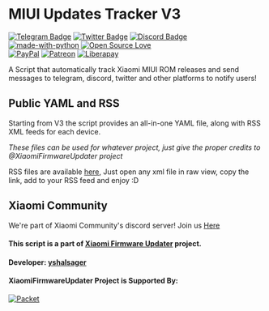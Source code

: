 # MIUI Updates Tracker V3

[![Telegram Badge](https://img.shields.io/badge/Telegram-Subscribe-2CA5E0?style=flat&labelColor=2CA5E0&logo=Telegram&logoColor=white&link=https://t.me/MIUIUpdatesTracker)](https://t.me/MIUIUpdatesTracker)
[![Twitter Badge](https://img.shields.io/badge/Twitter-Follow-1ca0f1?style=flat&labelColor=1ca0f1&logo=twitter&logoColor=white&link=https://twitter.com/MiFwUpdater)](https://twitter.com/MiFwUpdater)
[![Discord Badge](https://img.shields.io/badge/Discord-Subscribe-7289DA?style=flat&labelColor=7289DA&logo=Discord&logoColor=white)](https://discord.gg/xiaomi) <br />
[![made-with-python](https://img.shields.io/badge/Made%20with-Python%203-3776AB?style=flat&labelColor=3776AB&logo=python&logoColor=white&link=https://www.python.org/)](https://www.python.org/)
[![Open Source Love](https://badges.frapsoft.com/os/v3/open-source.svg?v=103)](#) <br />
[![PayPal](https://img.shields.io/badge/PayPal-Donate-00457C?style=flat&labelColor=00457C&logo=PayPal&logoColor=white&link=https://www.paypal.me/yshalsager)](https://www.paypal.me/yshalsager)
[![Patreon](https://img.shields.io/badge/Patreon-Support-F96854?style=flat&labelColor=F96854&logo=Patreon&logoColor=white&link=https://www.paypal.me/yshalsager)](https://www.paypal.me/yshalsager)
[![Liberapay](https://img.shields.io/badge/Liberapay-Support-F6C915?style=flat&labelColor=F6C915&logo=Liberapay&logoColor=white&link=https://liberapay.com/yshalsager)](https://liberapay.com/yshalsager)

A Script that automatically track Xiaomi MIUI ROM releases and send messages to telegram, discord, twitter and other platforms to notify users!

## Public YAML and RSS
Starting from V3 the script provides an all-in-one YAML file, along with RSS XML feeds for each device.

_These files can be used for whatever project, just give the proper credits to @XiaomiFirmwareUpdater project_

RSS files are available [here](https://github.com/XiaomiFirmwareUpdater/miui-updates-tracker/tree/master/rss), Just open any xml file in raw view, copy the link, add to your RSS feed and enjoy :D

## Xiaomi Community
We're part of Xiaomi Community's discord server! Join us [Here](https://discord.gg/xiaomi)

#### This script is a part of [Xiaomi Firmware Updater](https://github.com/XiaomiFirmwareUpdater) project.
#### Developer: [yshalsager](https://github.com/yshalsager)

#### XiaomiFirmwareUpdater Project is Supported By:
[![Packet](https://raw.githubusercontent.com/XiaomiFirmwareUpdater/xiaomifirmwareupdater.github.io/master/images/Packet_logo_sm.png)](https://www.packet.net)
